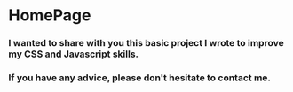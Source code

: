 # HomePage
### I wanted to share with you this basic project I wrote to improve my CSS and Javascript skills.
### If you have any advice, please don't hesitate to contact me.
